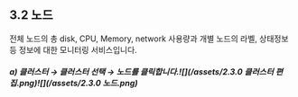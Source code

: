 ## 3.2 노드

전체 노드의 총 disk, CPU, Memory, network 사용량과 개별 노드의 라벨, 상태정보 등 정보에 대한 모니터링 서비스입니다.

##### a\)    클러스터 → 클러스터 선택 → 노드를 클릭합니다.![](/assets/2.3.0 클러스터 편집.png)![](/assets/2.3.0 노드.png)



